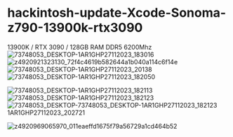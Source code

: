 # hackintosh-update-Xcode-Sonoma-z790-13900k-rtx3090
13900K / RTX 3090 / 128GB RAM DDR5 6200Mhz
![73748053_DESKTOP-1AR1GHP27112023_183016](https://github.com/sonvirgo/hackintosh-update-Xcode-Sonoma-z790-13900k-rtx3090/assets/10823037/4cf9e3a2-b965-4b80-ac5e-4ef0b9feaa6b)
![z4920921323130_72f4c4619b582644a1b040a114c6f14e](https://github.com/sonvirgo/hackintosh-update-Xcode-Sonoma-z790-13900k-rtx3090/assets/10823037/31a92266-66ee-449b-b678-e6b06f98b021)
![73748053_DESKTOP-1AR1GHP27112023_20138](https://github.com/sonvirgo/hackintosh-update-Xcode-Sonoma-z790-13900k-rtx3090/assets/10823037/4d4f0cc1-6e1c-4c1a-a429-4ee36de74df2)
![73748053_DESKTOP-1AR1GHP27112023_182050](https://github.com/sonvirgo/hackintosh-update-Xcode-Sonoma-z790-13900k-rtx3090/assets/10823037/f66dbd63-b57f-4168-9366-3d4baeb37dd2)

![73748053_DESKTOP-1AR1GHP27112023_182113](https://github.com/sonvirgo/hackintosh-update-Xcode-Sonoma-z790-13900k-rtx3090/assets/10823037/b93f19b1-243c-43f8-9c59-389a3239c774)
![73748053_DESKTOP-1AR1GHP27112023_182123](https://github.com/sonvirgo/hackintosh-update-Xcode-Sonoma-z790-13900k-rtx3090/assets/10823037/b9f7cacb-8bd5-4646-9344-602120727fb5)
![73748053_DESKTOP-![73748053_DESKTOP-1AR1GHP27112023_182123](https://github.com/sonvirgo/hackintosh-update-Xcode-Sonoma-z790-13900k-rtx3090/assets/10823037/2cb4de9e-e8d5-4231-bba7-6c2da16a1af1)
1AR1GHP27112023_202721](https://github.com/sonvirgo/hackintosh-update-Xcode-Sonoma-z790-13900k-rtx3090/assets/10823037/1494c4a6-c67a-48f4-b58c-347280a6bd02)

![z4920969065970_011eaeffd1675f79a56729a1cd464b52](https://github.com/sonvirgo/hackintosh-update-Xcode-Sonoma-z790-13900k-rtx3090/assets/10823037/49eada04-1ece-4524-8a2d-e847b4320dc5)
